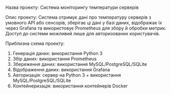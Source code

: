 Назва проекту: Система моніторингу температури серверів

Опис проекту: Система отримує дані про температуру серверів з умовного API або сенсорів, зберігає ці дані у базі даних, відображає їх через Grafana та використовує Prometheus для збору й обробки метрик. Доступ до системи можливий лише для авторизованих користувачів.

Приблизна схема проекту:
1. Генерація даних: використання Python 3
2. Збір даних: використання Prometheus
3. Збереження даних: використання MySQL/PostgreSQL/SQLite
4. Відображення даних: використання Grafana
5. Авторизація: сервер на Python 3 + використання MySQL/PostgreSQL/SQLite
6. Контейнеризація: використання контейнерів Docker